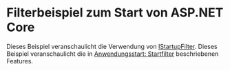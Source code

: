 # <a name="aspnet-core-startup-filter-sample"></a>Filterbeispiel zum Start von ASP.NET Core

Dieses Beispiel veranschaulicht die Verwendung von [IStartupFilter](https://docs.microsoft.com/dotnet/api/microsoft.aspnetcore.hosting.istartupfilter). Dieses Beispiel veranschaulicht die in [Anwendungsstart: Startfilter](https://docs.microsoft.com/aspnet/core/fundamentals/startup#startup-filters) beschriebenen Features.
